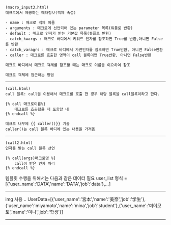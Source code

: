     (macro_input3.html)
    매크로에서 제공하는 메타정보(객체 속성)

    - name : 매크로 객체 이름
    - arguments : 매크로에 선언되어 있는 parameter 목록(튜플로 반환)
    - default : 매크로 인자가 받는 기본값 목록(튜플로 반환)
    - catch_kwargs : 매크로 바디에서 키워드 인자를 참조하면 True를 반환,아니면 False를 반환
    - catch_varagrs : 매크로 바디에서 가변인자를 참조하면 True반환, 아니면 False반환
    - caller : 매크로를 호출한 영역이 call 블록이면 True반환, 아니면 False반환

    매크로 바디에서 매크로 객체를 참조할 때는 매크로 이름을 이요하여 참조

    매크로 객체에 접근하는 방법

------------------------------------------------------------------------------------

    (call.html)
    call 블록: call을 이용해서 매크로를 호출 한 경우 해당 블록을 call블록이라고 한다.

    {% call 매크로이름%}
        매크로를 호출했을 때 포함할 내
    {% endcall %}

    매크로 내부에 {{ caller()}} 기술
    caller()는 call 블록 바디에 있는 내용을 가져옴


------------------------------------------------------------------------------------

    (call2.html)
    인자를 받는 call 블록 선언

    {% call(args)매크로명 %}
        call이 받은 인자 처리
    {% endcall %}



템플릿 수행을 위해서는 다음과 같은 데이터 필요
    user_list 형식 = [{'user_name':'DATA','name':'DATA','job':'data'},...]
    
------------------------------------------------------------------------------------
img 사용 .. 
UserData=[{'user_name':'宮本','name':'美奈','job':'学生'},{'user_name':'miyamoto','name':'mina','job':'student'},{'user_name':'미야모토','name':'미나','job':'학생'}]

------------------------------------------------------------------------------------
